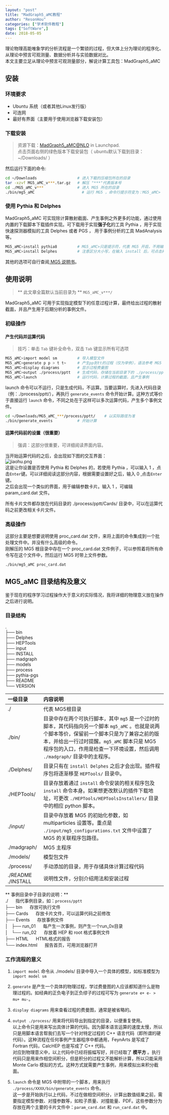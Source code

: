 ```yaml
---
layout: "post"
title: "MadGraph5_aMC教程"
author: "ResonHou"
categories: ["学术软件教程"]
tags: ["SoftWare",]
date: 2018-05-05
---
```

理论物理高能唯象学的分析流程是一个繁锁的过程，但大体上分为理论的程序化、从理论中预言可观测量、数据分析并与实验数据对比。  
本文主要立足从理论中预言可观测量部分，解说计算工具包：MadGraph5_aMC
<!--more-->
## 安装  
### 环境要求
- Ubuntu 系统（或者其他Linux发行版）
- 可连网
- 最好有界面（主要用于使用浏览器下载安装包）  

### 下载安装  
> 资源下载：[MadGraph5_aMC@NLO](https://launchpad.net/mg5amcnlo) in Launchpad.  
> 点击页面右侧的绿色版本下载安装包（ ubuntu默认下载到目录：~/Downloads/ ）  

然后运行下面的命令:  

```bash
cd ~/Downloads                  # 进入下载的压缩包所在的目录
tar -xzvf MG5_aMC_v***.tar.gz   # 解压 "***"代表版本号
cd ./MG5_aMC_v***               # 进入 MG5 所在的目录
./bin/mg5_aMC                     # 运行 MG5 ，命令行提示符变为：MG5_aMC>
```

### 使用 Pythia 和 Delphes
MadGraph5_aMC 可实现除计算散射截面、产生事例之外更多的功能，通过使用内置的下载脚本下载插件实现。可下载用于实现**强子化**的工具 Pythia ，用于实现快速探测器模拟的工具 Delphes 或者 PGS ， 用于事例分析的工具 MadAnalysis 等。
```bash
MG5_aMC>install pythia8         # MG5_aMC>只是提示符，代表 MG5 开启，不用输到命令行，其后面的才是命令
MG5_aMC>install Delphes         # 注意区分大小写，在输入 install 后，可点击两次 Tab 键，显示所有的选项。
```
其他的选项可自行查阅[ MG5 说明书](https://arxiv.org/abs/1405.0301v2)。

## 使用说明
> ** 此文章全篇默认当前目录为 ** `MG5_aMC_v***/`

MadGraph5_aMC 可用于实现指定模型下的任意过程计算，最终给出过程的散射截面，并且产生用于后期分析的事例文件。  
### 初级操作

#### 产生代码并运算代码
> 技巧：单击 `Tab` 键补全命令，双击 `Tab` 键显示所有可选项  

```bash
MG5_aMC>import model sm         # 导入模型文件
MG5_aMC>generate p p > t t~     # 产生pp到tt的过程（仅为举例），语法参考 MG5 说明书附录
MG5_aMC>display diagrams        # 显示过程费曼图
MG5_aMC>output ./process/pptt   # 生成代码，存储在当前目录下的 ./process/pptt/ 目录中
MG5_aMC>launch                  # 运行代码，计算过程的截面，且产生事例
```
launch 命令可以不运行，只是生成代码，不运算。当要运算时，先进入代码目录（例：./process/pptt/），再执行 `generate_events` 命令开始计算。这种方式等价于直接运行 `launch` 命令，不同之处在于这样可以多次运算代码，产生多个事例文件。
```bash
cd ~/Downloads/MG5_aMC_***/process/pptt/    # 以实际路径为准
./bin/generate_events           # 开始计算
```
#### 运算代码前的设置（很重要）
> 强调：这部分很重要，可详细阅读界面内容。

当开始运算代码的之后，会出现如下图的交互界面：  
![jiaohu.png](https://i.loli.net/2018/05/05/5aedc3746933d.png)  
这是让你设置是否使用 Pythia 和 Delphes 的，若使用 Pythia ，可以输入 1 ，点击`Enter`键。可以详细阅读这部分内容，根据需要设置好之后，输入 0 ,点击`Enter`键。  
之后会出现一个类似的界面，用于编辑参数卡片。输入 1 ，可编辑 param_card.dat 文件。

所有卡片文件都存放在代码目录的 ./process/pptt/Cards/ 目录中，可以在运算代码之前更改相关卡片文件。

### 高级操作
这部分主要是想要说明使用 proc_card.dat 文件，来将上面的命令集成到一个批处理文件中。并没有什么高级的命令。  
刚解压的 MG5 根目录中存在一个 proc_card.dat 文件例子，可以参照着将所有命令写在这个文件中，然后运行 MG5 时带上文件参数。
```bash
./bin/mg5_aMC proc_card.dat
```

## MG5_aMC 目录结构及意义
鉴于现在的程序学习过程操作大于意义的实际情况，我将详细的物理意义放在操作之后进行说明。  
### 目录结构

.  
├── bin  
├── Delphes  
├── HEPTools  
├── input  
├── INSTALL  
├── madgraph  
├── models  
├── process  
├── pythia-pgs  
├── README  
└── VERSION  

| 一级目录 | 内容说明 |
|:-|:----|
| ./ | 代表 MG5根目录 |
| ./bin/ | 目录中存在两个可执行脚本，其中 `mg5` 是一个过时的脚本，其代码指向另一个脚本 `mg5_aMC` 。也就是说两个脚本等价，保留前一个脚本只是为了兼容之前的版本，并给出一行过时提醒。`mg5_aMC` 脚本只是 MG5 程序包的入口，作用是检查一下环境设置，然后调用 `./madgraph/` 目录中的主程序。 |  
| ./Delphes/   | 目录只有在 `install Delphes` 之后才会出现。插件程序包将逐渐移至 `HEPTools/` 目录中。|
|  ./HEPTools/ | 目录存放着通过 `install` 命令安装的相关程序包及 `install` 命令本身。如果想更改默认的插件下载地址，可更改 `./HEPTools/HEPToolsInstallers/` 目录中的相应 python 脚本。|
| ./input/ | 目录中存放着 MG5 的初始化参数，如 multiparticles 设置等。重点是 `./input/mg5_configurations.txt` 文件中设置了 MG5 的关联程序包路径。|
| ./madgraph/ | MG5 主程序 |
| ./models/ | 模型包文件 |
| ./process/ | 手动添加的目录，用于存储具体计算过程代码 |
| ./README ./INSTALL | 说明性文件，分别介绍用法和安装过程 |



** 事例目录中子目录的说明：**  
./ &nbsp;&nbsp;&nbsp;&nbsp; 指代事例目录，如：`process/pptt`  
├── bin &nbsp;&nbsp;&nbsp;&nbsp; 存放可执行文件  
├── Cards &nbsp;&nbsp;&nbsp;&nbsp; 存放卡片文件，可以运算代码之前修改  
├── Events &nbsp;&nbsp;&nbsp;&nbsp; 存放事例文件  
│   ├── run_01 &nbsp;&nbsp;&nbsp;&nbsp; 每产生一次事例，则产生一个run_0x目录  
│   └── run_02 &nbsp;&nbsp;&nbsp;&nbsp; 存放着 HEP 和 root 格式事例文件  
├── HTML &nbsp;&nbsp;&nbsp;&nbsp;  HTML格式的报告  
└── index.html &nbsp;&nbsp;&nbsp;&nbsp; 报告首页，可用浏览器打开  

### 工作流程的意义
1. `import model` 命令从 ./models/ 目录中导入一个具体的模型，如标准模型为 `import model sm`  

2. `generate` 是产生一个具体的物理过程，学过费曼图的人应该都知道什么是物理过程的。如经典的正负电子到正负缪子的过程可写为 `generate e+ e- > mu+ mu-`。  

3. `display diagrams` 用来查看过程的费曼图，通常是被省略的。

4. `output ./process/` 用来将代码导出到指定的目录，以便重复使用。  
以上命令只是用来写出具体计算的代码。因为脚本语言运算的速度太慢，所以只是用脚本语言帮我们去写一个针对特定过程的 C++ 语言代码（即所谓的硬代码）。这种流程在任何事例产生器程序中都通用，FeynArts 是写成了 Fortran 代码，CalcHEP 也是写成了 C++ 代码。  
对应到物理意义中，以上代码中已经将振幅写好，并已经取了 **模平方** 。执行代码只是用来作相空间积分，但是积分的过程又不能解析计算，所以只能采用 Monte Carlo 模拟的方式。这种方式就需要产生事例，用来模拟出来积分截面。

5. `launch` 命令是 MG5 中附带的一个脚本，用来执行 `./process/XXXX/bin/generate_events` 命令。  
这一步是开始执行以上代码，不过在做相空间积分，计算出数值结果之前，需要指定模型参数、对撞参数等，如粒子质量、对撞能量、PDF。这些参数分为存放在两个主要的卡片文件中：`param_card.dat` 和 `run_card.dat` 中。
